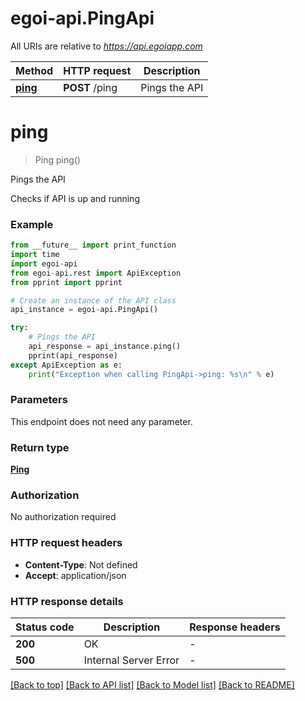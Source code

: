# egoi-api.PingApi

All URIs are relative to *https://api.egoiapp.com*

Method | HTTP request | Description
------------- | ------------- | -------------
[**ping**](PingApi.md#ping) | **POST** /ping | Pings the API


# **ping**
> Ping ping()

Pings the API

Checks if API is up and running

### Example

```python
from __future__ import print_function
import time
import egoi-api
from egoi-api.rest import ApiException
from pprint import pprint

# Create an instance of the API class
api_instance = egoi-api.PingApi()

try:
    # Pings the API
    api_response = api_instance.ping()
    pprint(api_response)
except ApiException as e:
    print("Exception when calling PingApi->ping: %s\n" % e)
```

### Parameters
This endpoint does not need any parameter.

### Return type

[**Ping**](Ping.md)

### Authorization

No authorization required

### HTTP request headers

 - **Content-Type**: Not defined
 - **Accept**: application/json

### HTTP response details
| Status code | Description | Response headers |
|-------------|-------------|------------------|
**200** | OK |  -  |
**500** | Internal Server Error |  -  |

[[Back to top]](#) [[Back to API list]](../README.md#documentation-for-api-endpoints) [[Back to Model list]](../README.md#documentation-for-models) [[Back to README]](../README.md)

